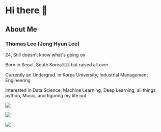 # Hi there 👋

## About Me

### Thomas Lee (Jong Hyun Lee)
24, Still doesn't know what's going on

Born in Seoul, South Korea🇰🇷 but raised all over

Currently an Undergrad. in Korea University, Industrial Management Engineering

Interested in Data Science, Machine Learning, Deep Learning, all things python, Music, and figuring my life out

<a href="https://velog.io/@tomtom1103"><img src="https://img.shields.io/badge/velog-1DBF73?style=flat-square&logo=Vimeo&logoColor=white"/></a>

<a href="https://soundcloud.com/thirdtomcat"><img src="https://img.shields.io/badge/SoundCloud-#FF3300?style=flat-square&logo=soundcloud&logoColor=white"/></a>



![](https://github-readme-stats.vercel.app/api?username=tomtom1103&count_private=true&show_icons=true&theme=synthwave)
